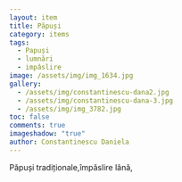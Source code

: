 ```yaml
---
layout: item
title: Păpuși
category: items
tags:
  - Papuși
  - lumnări
  - impâslire
image: /assets/img/img_1634.jpg
gallery:
  - /assets/img/constantinescu-dana2.jpg
  - /assets/img/constantinescu-dana-3.jpg
  - /assets/img/img_3782.jpg
toc: false
comments: true
imageshadow: "true"
author: Constantinescu Daniela
---
```

Păpuși  tradiționale,împăslire lână,